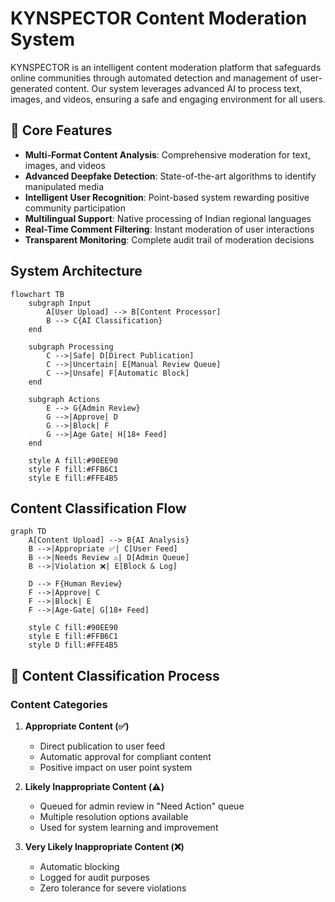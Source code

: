 # KYNSPECTOR Content Moderation System

KYNSPECTOR is an intelligent content moderation platform that safeguards online communities through automated detection and management of user-generated content. Our system leverages advanced AI to process text, images, and videos, ensuring a safe and engaging environment for all users.

## 🎯 Core Features

- **Multi-Format Content Analysis**: Comprehensive moderation for text, images, and videos
- **Advanced Deepfake Detection**: State-of-the-art algorithms to identify manipulated media
- **Intelligent User Recognition**: Point-based system rewarding positive community participation
- **Multilingual Support**: Native processing of Indian regional languages
- **Real-Time Comment Filtering**: Instant moderation of user interactions
- **Transparent Monitoring**: Complete audit trail of moderation decisions

## System Architecture

```mermaid
flowchart TB
    subgraph Input
        A[User Upload] --> B[Content Processor]
        B --> C{AI Classification}
    end
    
    subgraph Processing
        C -->|Safe| D[Direct Publication]
        C -->|Uncertain| E[Manual Review Queue]
        C -->|Unsafe| F[Automatic Block]
    end
    
    subgraph Actions
        E --> G{Admin Review}
        G -->|Approve| D
        G -->|Block| F
        G -->|Age Gate| H[18+ Feed]
    end
    
    style A fill:#90EE90
    style F fill:#FFB6C1
    style E fill:#FFE4B5
```

## Content Classification Flow

```mermaid
graph TD
    A[Content Upload] --> B{AI Analysis}
    B -->|Appropriate ✅| C[User Feed]
    B -->|Needs Review ⚠️| D[Admin Queue]
    B -->|Violation ❌| E[Block & Log]
    
    D --> F{Human Review}
    F -->|Approve| C
    F -->|Block| E
    F -->|Age-Gate| G[18+ Feed]
    
    style C fill:#90EE90
    style E fill:#FFB6C1
    style D fill:#FFE4B5
```





## 🔄 Content Classification Process

### Content Categories

1. **Appropriate Content (✅)**
   - Direct publication to user feed
   - Automatic approval for compliant content
   - Positive impact on user point system

2. **Likely Inappropriate Content (⚠️)**
   - Queued for admin review in "Need Action" queue
   - Multiple resolution options available
   - Used for system learning and improvement

3. **Very Likely Inappropriate Content (❌)**
   - Automatic blocking
   - Logged for audit purposes
   - Zero tolerance for severe violations


